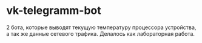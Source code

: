 # vk-telegramm-bot

2 бота, которые выводят текущую температуру процессора устройства, а так же данные сетевого трафика.
Делалось как лабораторная работа.
